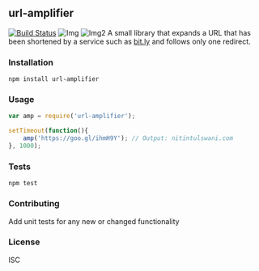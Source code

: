 ## url-amplifier
[![Build Status](https://travis-ci.org/nitin42/url-amplifier.svg?branch=master)](https://travis-ci.org/nitin42/url-amplifier)
![Img](https://img.shields.io/badge/dependencies-up--to--date-green.svg)
![Img2](https://img.shields.io/badge/npm-2.15.9-blue.svg)
A small library that expands a URL that has been shortened by a service such as [bit.ly](bit.ly) and follows only one redirect.

### Installation

```
npm install url-amplifier

```

### Usage

```javascript
var amp = require('url-amplifier');

setTimeout(function(){
	amp('https://goo.gl/ihmH9Y'); // Output: nitintulswani.com
}, 1000);

```

### Tests

```
npm test
```

### Contributing 

Add unit tests for any new or changed functionality

### License

ISC


